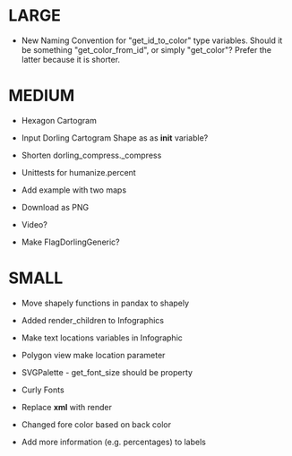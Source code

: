 # LARGE

* New Naming Convention for "get_id_to_color" type variables. Should it be something "get_color_from_id", or simply "get_color"? Prefer the latter because it is shorter.


# MEDIUM

* Hexagon Cartogram
* Input Dorling Cartogram Shape as as __init__ variable?
* Shorten dorling_compress._compress
* Unittests for humanize.percent
* Add example with two maps

* Download as PNG
* Video?
* Make FlagDorlingGeneric?

# SMALL

* Move shapely functions in pandax to shapely
* Added render_children to Infographics
* Make text locations variables in Infographic
* Polygon view make location parameter
* SVGPalette - get_font_size should be property

* Curly Fonts
* Replace __xml__ with render
* Changed fore color based on back color
* Add more information (e.g. percentages) to labels
